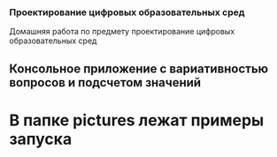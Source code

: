 ### Проектирование цифровых образовательных сред

Домашняя работа по предмету проектирование цифровых образовательных сред

## Консольное приложение с вариативностью вопросов и подсчетом значений

# В папке pictures лежат примеры запуска

